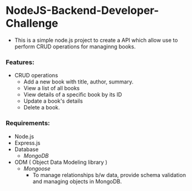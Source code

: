# NodeJS-Backend-Developer-Challenge

- This is a simple node.js project to create a API which allow use to perform CRUD operations for managinng books.

### Features: 
- CRUD operations
    - Add a new book with title, author, summary.
    - View a list of all books
    - View details of a specific book by its ID
    - Update a book's details
    - Delete a book.

### Requirements:
- Node.js
- Express.js
- Database
    - *MongoDB*
- ODM ( Object Data Modeling library ) 
    - *Mongoose*
        - To manage relationships b/w data, provide schema validation and managing objects in MongoDB.
